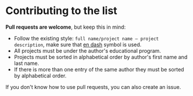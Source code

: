 # Contributing to the list

**Pull requests are welcome**, but keep this in mind:

- Follow the existing style: `full name/project name – project description`, make sure that [en dash](https://en.wikipedia.org/wiki/Dash#En_dash) symbol is used.
- All projects must be under the author's educational program.
- Projects must be sorted in alphabetical order by author's first name and last name.
- If there is more than one entry of the same author they must be sorted by alphabetical order.

If you don't know how to use pull requests, you can also create an issue.
